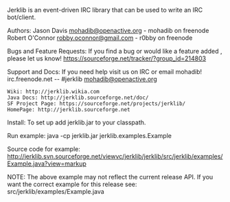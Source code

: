 Jerklib is an event-driven IRC library that can be used to write an IRC bot/client.

Authors:
	Jason Davis <mohadib@openactive.org> - mohadib on freenode
	Robert O'Connor <robby.oconnor@gmail.com> - r0bby on freenode

Bugs and Feature Requests:
	If you find a bug or would like a feature added , please let us know!
	https://sourceforge.net/tracker/?group_id=214803

Support and Docs:
	If you need help visit us on IRC or email mohadib! 
	irc.freenode.net -- #jerklib
	mohadib@openactive.org
	
	Wiki: http://jerklib.wikia.com
	Java Docs: http://jerklib.sourceforge.net/doc/
	SF Project Page: https://sourceforge.net/projects/jerklib/
	HomePage: http://jerklib.sourceforge.net

Install:
	To set up add jerklib.jar to your classpath.

Run example:
	java -cp jerklib.jar jerklib.examples.Example
	
Source code for example:                                                      	
	http://jerklib.svn.sourceforge.net/viewvc/jerklib/jerklib/src/jerklib/examples/Example.java?view=markup
	
NOTE: The above example may not reflect the current release API.
      If you want the correct example for this release see: src/jerklib/examples/Example.java

